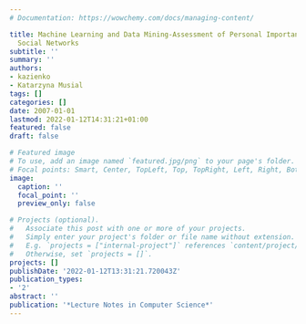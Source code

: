 ```yaml
---
# Documentation: https://wowchemy.com/docs/managing-content/

title: Machine Learning and Data Mining-Assessment of Personal Importance Based on
  Social Networks
subtitle: ''
summary: ''
authors:
- kazienko
- Katarzyna Musial
tags: []
categories: []
date: 2007-01-01
lastmod: 2022-01-12T14:31:21+01:00
featured: false
draft: false

# Featured image
# To use, add an image named `featured.jpg/png` to your page's folder.
# Focal points: Smart, Center, TopLeft, Top, TopRight, Left, Right, BottomLeft, Bottom, BottomRight.
image:
  caption: ''
  focal_point: ''
  preview_only: false

# Projects (optional).
#   Associate this post with one or more of your projects.
#   Simply enter your project's folder or file name without extension.
#   E.g. `projects = ["internal-project"]` references `content/project/deep-learning/index.md`.
#   Otherwise, set `projects = []`.
projects: []
publishDate: '2022-01-12T13:31:21.720043Z'
publication_types:
- '2'
abstract: ''
publication: '*Lecture Notes in Computer Science*'
---
```

